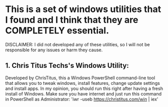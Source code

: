 # This is a set of windows utilities that I found and I think that they are COMPLETELY essential. 

DISCLAIMER: I did not developed any of these utilities, so I will not be responsible for any issues or harm they cause.

## 1. Chris Titus Techs's Windows Utility: 

Developed by ChrisTitus, this a Windows PowerShell command-line tool that allows you to tweak windows, install features, change update settings and install apps. In my opinion, you should run this right after having a fresh install of Windows. Make sure you have internet and just run this command in PowerShell as Administrator: 'iwr -useb https://christitus.com/win | iex'
